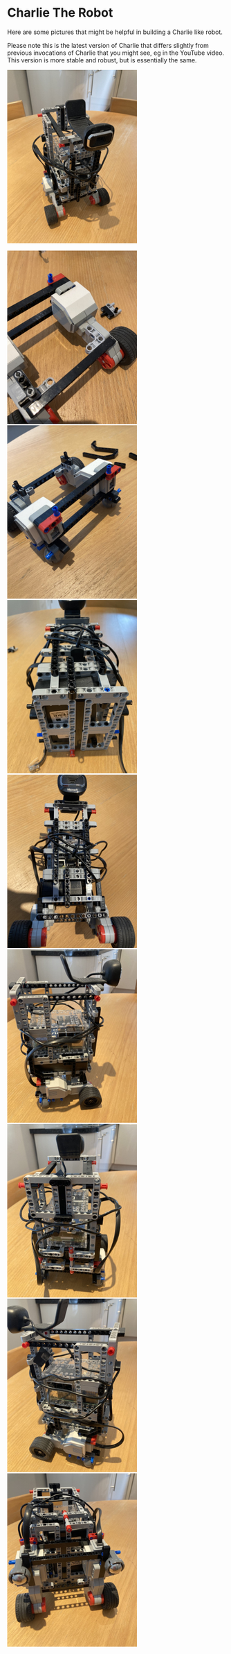 # Charlie The Robot

Here are some pictures that might be helpful in building a Charlie like robot.

Please note this is the latest version of Charlie that differs slightly from previous invocations of Charlie that you might see, eg in the YouTube video. This version is more stable and robust, but is essentially the same.

<img src="./brickpi3_charlie/images/charlie1.jpg" width=300>

<img src="./brickpi3_charlie/images/charlie2.jpg" width=300><img src="./brickpi3_charlie/images/charlie3.jpg" width=300><img src="./brickpi3_charlie/images/charlie4.jpg" width=300>
<img src="./brickpi3_charlie/images/charlie5.jpg" width=300>
<img src="./brickpi3_charlie/images/charlie6.jpg" width=300>
<img src="./brickpi3_charlie/images/charlie7.jpg" width=300>
<img src="./brickpi3_charlie/images/charlie8.jpg" width=300>
<img src="./brickpi3_charlie/images/charlie9.jpg" width=300>
